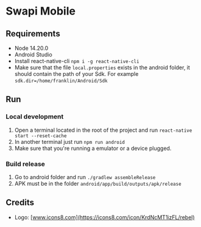 # Swapi Mobile

## Requirements

- Node 14.20.0
- Android Studio
- Install react-native-cli `npm i -g react-native-cli`
- Make sure that the file `local.properties` exists in the android folder, it should contain the path of your Sdk. For example `sdk.dir=/home/franklin/Android/Sdk`

## Run

### Local development

1. Open a terminal located in the root of the project and run `react-native start --reset-cache`
2. In another terminal just run `npm run android`
3. Make sure that you're running a emulator or a device plugged.

### Build release

1. Go to android folder and run `./gradlew assembleRelease`
2. APK must be in the folder `android/app/build/outputs/apk/release`

## Credits

- Logo: [www.icons8.com](https://icons8.com/icon/KrdNcMT1izFL/rebel)
